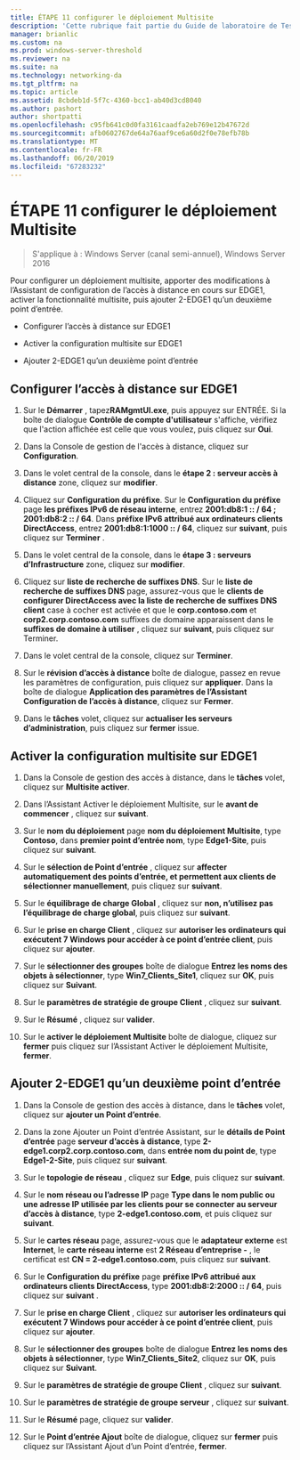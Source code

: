 ```yaml
---
title: ÉTAPE 11 configurer le déploiement Multisite
description: 'Cette rubrique fait partie du Guide de laboratoire de Test : illustrer un déploiement Multisite DirectAccess pour Windows Server 2016'
manager: brianlic
ms.custom: na
ms.prod: windows-server-threshold
ms.reviewer: na
ms.suite: na
ms.technology: networking-da
ms.tgt_pltfrm: na
ms.topic: article
ms.assetid: 8cbdeb1d-5f7c-4360-bcc1-ab40d3cd8040
ms.author: pashort
author: shortpatti
ms.openlocfilehash: c95fb641c0d0fa3161caadfa2eb769e12b47672d
ms.sourcegitcommit: afb0602767de64a76aaf9ce6a60d2f0e78efb78b
ms.translationtype: MT
ms.contentlocale: fr-FR
ms.lasthandoff: 06/20/2019
ms.locfileid: "67283232"
---
```

# <a name="step-11-configure-the-multisite-deployment"></a>ÉTAPE 11 configurer le déploiement Multisite

>S'applique à : Windows Server (canal semi-annuel), Windows Server 2016

Pour configurer un déploiement multisite, apporter des modifications à l’Assistant de configuration de l’accès à distance en cours sur EDGE1, activer la fonctionnalité multisite, puis ajouter 2-EDGE1 qu’un deuxième point d’entrée.  
  
- Configurer l’accès à distance sur EDGE1  
  
- Activer la configuration multisite sur EDGE1  
  
- Ajouter 2-EDGE1 qu’un deuxième point d’entrée  
  
## <a name="configDA"></a>Configurer l’accès à distance sur EDGE1  
  
1.  Sur le **Démarrer** , tapez**RAMgmtUI.exe**, puis appuyez sur ENTRÉE. Si la boîte de dialogue **Contrôle de compte d'utilisateur** s'affiche, vérifiez que l'action affichée est celle que vous voulez, puis cliquez sur **Oui**.  
  
2.  Dans la Console de gestion de l'accès à distance, cliquez sur **Configuration**.  
  
3.  Dans le volet central de la console, dans le **étape 2 : serveur accès à distance** zone, cliquez sur **modifier**.  
  
4.  Cliquez sur **Configuration du préfixe**. Sur le **Configuration du préfixe** page **les préfixes IPv6 de réseau interne**, entrez **2001:db8:1 :: / 64 ; 2001:db8:2 :: / 64**. Dans **préfixe IPv6 attribué aux ordinateurs clients DirectAccess**, entrez **2001:db8:1:1000 :: / 64**, cliquez sur **suivant**, puis cliquez sur **Terminer** .  
  
5.  Dans le volet central de la console, dans le **étape 3 : serveurs d’Infrastructure** zone, cliquez sur **modifier**.  
  
6.  Cliquez sur **liste de recherche de suffixes DNS**. Sur le **liste de recherche de suffixes DNS** page, assurez-vous que le **clients de configurer DirectAccess avec la liste de recherche de suffixes DNS client** case à cocher est activée et que le **corp.contoso.com** et **corp2.corp.contoso.com** suffixes de domaine apparaissent dans le **suffixes de domaine à utiliser** , cliquez sur **suivant**, puis cliquez sur Terminer.  
  
7.  Dans le volet central de la console, cliquez sur **Terminer**.  
  
8.  Sur le **révision d’accès à distance** boîte de dialogue, passez en revue les paramètres de configuration, puis cliquez sur **appliquer**. Dans la boîte de dialogue **Application des paramètres de l’Assistant Configuration de l’accès à distance**, cliquez sur **Fermer**.  
  
9. Dans le **tâches** volet, cliquez sur **actualiser les serveurs d’administration**, puis cliquez sur **fermer** issue.  
  
## <a name="EnabledMultisite"></a>Activer la configuration multisite sur EDGE1  
  
1.  Dans la Console de gestion des accès à distance, dans le **tâches** volet, cliquez sur **Multisite activer**.  
  
2.  Dans l’Assistant Activer le déploiement Multisite, sur le **avant de commencer** , cliquez sur **suivant**.  
  
3.  Sur le **nom du déploiement** page **nom du déploiement Multisite**, type **Contoso**, dans **premier point d’entrée nom**, type **Edge1-Site**, puis cliquez sur **suivant**.  
  
4.  Sur le **sélection de Point d’entrée** , cliquez sur **affecter automatiquement des points d’entrée, et permettent aux clients de sélectionner manuellement**, puis cliquez sur **suivant**.  
  
5.  Sur le **équilibrage de charge Global** , cliquez sur **non, n’utilisez pas l’équilibrage de charge global**, puis cliquez sur **suivant**.  
  
6.  Sur le **prise en charge Client** , cliquez sur **autoriser les ordinateurs qui exécutent 7 Windows pour accéder à ce point d’entrée client**, puis cliquez sur **ajouter**.  
  
7.  Sur le **sélectionner des groupes** boîte de dialogue **Entrez les noms des objets à sélectionner**, type **Win7_Clients_Site1**, cliquez sur **OK**, puis cliquez sur **Suivant**.  
  
8.  Sur le **paramètres de stratégie de groupe Client** , cliquez sur **suivant**.  
  
9. Sur le **Résumé** , cliquez sur **valider**.  
  
10. Sur le **activer le déploiement Multisite** boîte de dialogue, cliquez sur **fermer** puis cliquez sur l’Assistant Activer le déploiement Multisite, **fermer**.  
  
## <a name="AddEP"></a>Ajouter 2-EDGE1 qu’un deuxième point d’entrée  
  
1.  Dans la Console de gestion des accès à distance, dans le **tâches** volet, cliquez sur **ajouter un Point d’entrée**.  
  
2.  Dans la zone Ajouter un Point d’entrée Assistant, sur le **détails de Point d’entrée** page **serveur d’accès à distance**, type **2-edge1.corp2.corp.contoso.com**, dans **entrée nom du point de**, type **Edge1-2-Site**, puis cliquez sur **suivant**.  
  
3.  Sur le **topologie de réseau** , cliquez sur **Edge**, puis cliquez sur **suivant**.  
  
4.  Sur le **nom réseau ou l’adresse IP** page **Type dans le nom public ou une adresse IP utilisée par les clients pour se connecter au serveur d’accès à distance**, type **2-edge1.contoso.com**, et puis cliquez sur **suivant**.  
  
5.  Sur le **cartes réseau** page, assurez-vous que le **adaptateur externe** est **Internet**, le **carte réseau interne** est **2 Réseau d’entreprise -** , le certificat est **CN = 2-edge1.contoso.com**, puis cliquez sur **suivant**.  
  
6.  Sur le **Configuration du préfixe** page **préfixe IPv6 attribué aux ordinateurs clients DirectAccess**, type **2001:db8:2:2000 :: / 64**, puis cliquez sur **suivant** .  
  
7.  Sur le **prise en charge Client** , cliquez sur **autoriser les ordinateurs qui exécutent 7 Windows pour accéder à ce point d’entrée client**, puis cliquez sur **ajouter**.  
  
8.  Sur le **sélectionner des groupes** boîte de dialogue **Entrez les noms des objets à sélectionner**, type **Win7_Clients_Site2**, cliquez sur **OK**, puis cliquez sur **Suivant**.  
  
9. Sur le **paramètres de stratégie de groupe Client** , cliquez sur **suivant**.  
  
10. Sur le **paramètres de stratégie de groupe serveur** , cliquez sur **suivant**.  
  
11. Sur le **Résumé** page, cliquez sur **valider**.  
  
12. Sur le **Point d’entrée Ajout** boîte de dialogue, cliquez sur **fermer** puis cliquez sur l’Assistant Ajout d’un Point d’entrée, **fermer**.  
  


